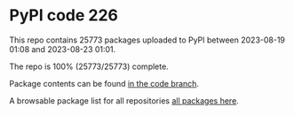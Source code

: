 # PyPI code 226

This repo contains 25773 packages uploaded to PyPI between 
2023-08-19 01:08 and 2023-08-23 01:01.

The repo is 100% (25773/25773) complete.

Package contents can be found [in the code branch](https://github.com/pypi-data/pypi-mirror-226/tree/code/packages).

A browsable package list for all repositories [all packages here](https://pypi-data.github.io/website/repositories/pypi-mirror-226).


